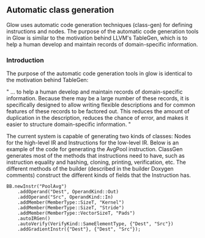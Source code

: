 
## Automatic class generation

Glow uses automatic code generation techniques (class-gen) for defining
instructions and nodes. The purpose of the automatic code generation tools in
Glow is similar to the motivation behind LLVM's TableGen, which is to help a
human develop and maintain records of domain-specific information.

### Introduction

The purpose of the automatic code generation tools in glow is identical to the
motivation behind TableGen:

" ... to help a human develop and maintain records of domain-specific
information. Because there may be a large number of these records, it is
specifically designed to allow writing flexible descriptions and for common
features of these records to be factored out. This reduces the amount of
duplication in the description, reduces the chance of error, and makes it easier
to structure domain-specific information. "

The current system is capable of generating two kinds of classes: Nodes for the
high-level IR and Instructions for the low-level IR. Below is an example of the
code for generating the AvgPool instruction. ClassGen generates most of the
methods that instructions need to have, such as instruction equality and
hashing, cloning, printing, verification, etc. The different methods of the
builder (described in the builder Doxygen comments) construct the different
kinds of fields that the Instruction has.

  ```
  BB.newInstr("PoolAvg")
      .addOperand("Dest", OperandKind::Out)
      .addOperand("Src", OperandKind::In)
      .addMember(MemberType::SizeT, "Kernel")
      .addMember(MemberType::SizeT, "Stride")
      .addMember(MemberType::VectorSizeT, "Pads")
      .autoIRGen()
      .autoVerify(VerifyKind::SameElementType, {"Dest", "Src"})
      .addGradientInstr({"Dest"}, {"Dest", "Src"});
  ```
